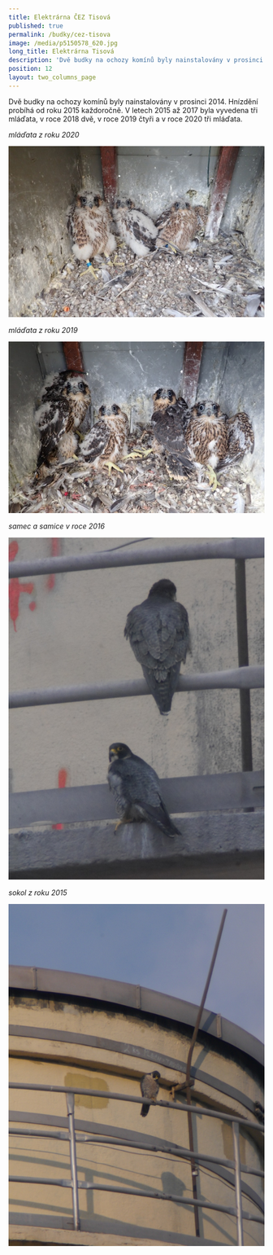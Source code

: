 ```yaml
---
title: Elektrárna ČEZ Tisová
published: true
permalink: /budky/cez-tisova
image: /media/p5150578_620.jpg
long_title: Elektrárna Tisová
description: 'Dvě budky na ochozy komínů byly nainstalovány v prosinci 2014. '
position: 12
layout: two_columns_page
---
```

Dvě budky na ochozy komínů byly nainstalovány v prosinci 2014. Hnízdění probíhá od roku 2015 každoročně. V letech 2015 až 2017 byla vyvedena tři mláďata, v roce 2018 dvě, v roce 2019 čtyři a v roce 2020 tři mláďata.



_mláďata z roku 2020_

![](/media/p5150144_620.jpg)

_mláďata z roku 2019_

![](/media/p5150573-620.jpg)

_samec a samice v roce 2016_

![](/media/p1040949_tisova_maf_620.jpg)

_sokol z roku 2015_

![](/media/p1010630_tisova_620.jpg)
